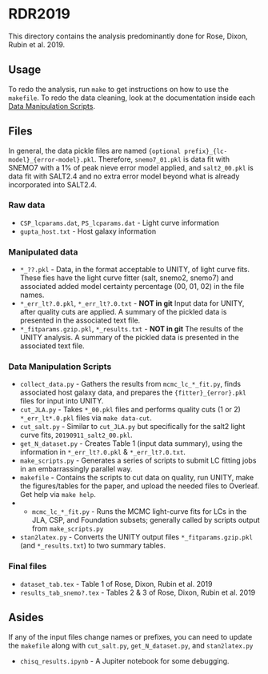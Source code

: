 # RDR2019

This directory contains the analysis predominantly done for Rose, Dixon, Rubin et al. 2019.


## Usage

To redo the analysis, run `make` to get instructions on how to use the `makefile`. To redo the data cleaning, look at the documentation inside each [Data Manipulation Scripts](#data-manipulation-scripts).


## Files

In general, the data pickle files are named `{optional prefix}_{lc-model}_{error-model}.pkl`. Therefore, `snemo7_01.pkl` is data fit with SNEMO7 with a 1% of peak nieve error model applied, and `salt2_00.pkl` is data fit with SALT2.4 and no extra error model beyond what is already incorporated into SALT2.4.

### Raw data

* `CSP_lcparams.dat`, `PS_lcparams.dat` - Light curve information
* `gupta_host.txt` - Host galaxy information

### Manipulated data

* `*_??.pkl` - Data, in the format acceptable to UNITY, of light curve fits. These fies have the light curve fitter (salt, snemo2, snemo7) and associated added model certainty percentage (00, 01, 02) in the file names. 
* `*_err_lt?.0.pkl`, `*_err_lt?.0.txt` - **NOT in git**  Input data for UNITY, after quality cuts are applied. A summary of the pickled data is presented in the associated text file.
* `*_fitparams.gzip.pkl`, `*_results.txt` - **NOT in git** The results of the UNITY analysis. A summary of the pickled data is presented in the associated text file.

### Data Manipulation Scripts

* `collect_data.py` - Gathers the results from `mcmc_lc_*_fit.py`, finds associated host galaxy data, and prepares the `{fitter}_{error}.pkl` files for input into UNITY.
* `cut_JLA.py` - Takes `*_00.pkl` files and performs quality cuts (1 or 2) `*_err_lt*.0.pkl` files via `make data-cut`.
* `cut_salt.py` - Similar to `cut_JLA.py` but specifically for the salt2 light curve fits, `20190911_salt2_00.pkl`.
* `get_N_dataset.py` - Creates Table 1 (input data summary), using the information in `*_err_lt?.0.pkl` & `*_err_lt?.0.txt`.
* `make_scripts.py` - Generates a series of scripts to submit LC fitting jobs in an embarrassingly parallel way.
* `makefile` - Contains the scripts to cut data on quality, run UNITY, make the figures/tables for the paper, and upload the needed files to Overleaf. Get help via `make help`.
* * `mcmc_lc_*_fit.py` - Runs the MCMC light-curve fits for LCs in the JLA, CSP, and Foundation subsets; generally called by scripts output from `make_scripts.py`
* `stan2latex.py` - Converts the UNITY output files `*_fitparams.gzip.pkl` (and `*_results.txt`) to two summary tables.

### Final files

* `dataset_tab.tex` - Table 1 of Rose, Dixon, Rubin et al. 2019
* `results_tab_snemo?.tex` - Tables 2 & 3 of Rose, Dixon, Rubin et al. 2019


## Asides

If any of the input files change names or prefixes, you can need to update the `makefile` along with `cut_salt.py`, `get_N_dataset.py`, and `stan2latex.py`

* `chisq_results.ipynb` - A Jupiter notebook for some debugging.
